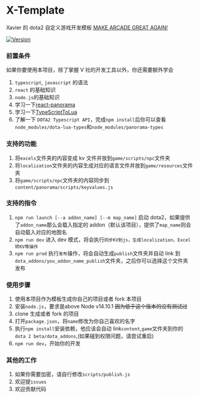 # X-Template

Xavier 的 dota2 自定义游戏开发模板 [MAKE ARCADE GREAT AGAIN!]()

[![Version](https://img.shields.io/github/release/XavierCHN/x-template.svg)]()

### 前置条件

如果你要使用本项目，除了掌握 V 社的开发工具以外，你还需要额外学会

1. `typescript`, `javascript` 的语法
2. `react` 的基础知识
3. `node.js`的基础知识
4. 学习一下[react-panorama](https://github.com/ark120202/react-panorama)
5. 学习一下[TypeScriptToLua](https://github.com/TypeScriptToLua/TypeScriptToLua)
6. 了解一下 `DOTA2 Typescript API`，完成`npm install`后你可以查看`node_modules/dota-lua-types`和`node_modules/panorama-types`

### 支持的功能

1. 将`excels`文件夹的内容变成 kv 文件并放到`game/scripts/npc`文件夹
2. 将`localization`文件夹的内容生成对应的语言文件并放到`game/resources`文件夹
3. 将`game/scripts/npc`文件夹的内容同步到`content/panorama/scripts/keyvalues.js`

### 支持的指令

1. `npm run launch [--a addon_name] [--m map_name]` 启动 dota2，如果提供了`addon_name`那么会载入指定的 addon（默认该项目），提供了`map_name`则会自动载入对应的地图名
2. `npm run dev` 进入 dev 模式，将会执行`同步KV到js，生成localization，Excel转KV等操作`
3. `npm run prod` 执行`发布`操作，将会自动生成`publish`文件夹并自动 link 到`dota_addons/you_addon_name_publish`文件夹，之后你可以选择这个文件夹发布

### 使用步骤

1. 使用本项目作为模板生成你自己的项目或者 fork 本项目
2. 安装`node.js`，要求是above Node v14.10.1 ~~因为低于这个版本的没有测试过~~
3. clone 生成或者 fork 的项目
4. 打开`package.json`，将`name`修改为你自己喜欢的名字
5. 执行`npm install`安装依赖，他应该会自动 link`content`,`game`文件夹到你的`dota 2 beta/dota_addons`,(如果碰到权限问题，请尝试重启)
6. `npm run dev`，开始你的开发

### 其他的工作

1. 如果你需要加密，请自行修改`scripts/publish.js`
2. 欢迎提`issues`
3. 欢迎贡献代码
